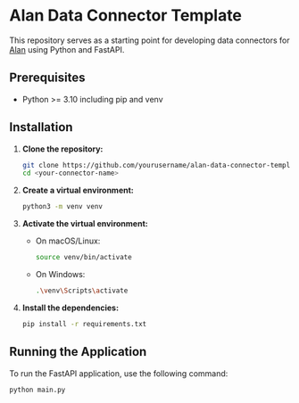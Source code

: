 # Alan Data Connector Template

This repository serves as a starting point for developing data connectors for [Alan](https://alan.de) using Python and FastAPI.

## Prerequisites

- Python >= 3.10 including pip and venv

## Installation

1. **Clone the repository:**

   ```sh
   git clone https://github.com/yourusername/alan-data-connector-template.git <your-connector-name>
   cd <your-connector-name>
   ```

2. **Create a virtual environment:**

   ```sh
   python3 -m venv venv
   ```

3. **Activate the virtual environment:**

   - On macOS/Linux:

     ```sh
     source venv/bin/activate
     ```

   - On Windows:

     ```sh
     .\venv\Scripts\activate
     ```

4. **Install the dependencies:**

   ```sh
   pip install -r requirements.txt
   ```

## Running the Application

To run the FastAPI application, use the following command:

```sh
python main.py
```
